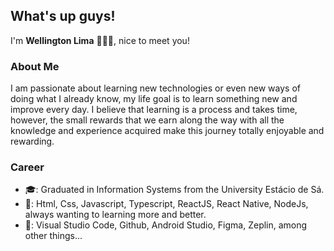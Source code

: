 ## What's up guys!
  I'm **Wellington Lima** 🧑🏻‍💻, nice to meet you!

### About Me
  I am passionate about learning new technologies or even new ways of doing what I already know, my life goal is to learn something new and improve every day.
  I believe that learning is a process and takes time, however, the small rewards that we earn along the way with all the knowledge and experience acquired make this journey totally enjoyable and rewarding. 
  
 ### Career 
 
   - 🎓: Graduated in Information Systems from the University Estácio de Sá.
   - 🚀: Html, Css, Javascript, Typescript, ReactJS, React Native, NodeJs, always wanting to learning more and better.
   - 🔧: Visual Studio Code, Github, Android Studio, Figma, Zeplin, among other things...

